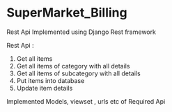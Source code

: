 # SuperMarket_Billing
Rest Api Implemented using Django Rest framework


Rest Api :
1. Get all items
2. Get all items of category with all details
3. Get all items of subcategory with all details
4. Put items into database
5. Update item details

Implemented Models, viewset , urls etc of Required Api
